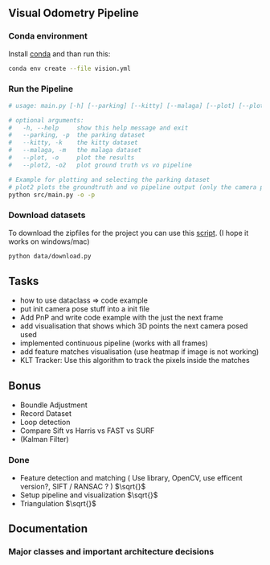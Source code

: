 ## Visual Odometry Pipeline




### Conda environment
Install [conda](https://docs.conda.io/projects/miniconda/en/latest/) and than run this:
```sh
conda env create --file vision.yml
```

### Run the Pipeline
```sh
# usage: main.py [-h] [--parking] [--kitty] [--malaga] [--plot] [--plot2]

# optional arguments:
#   -h, --help     show this help message and exit
#   --parking, -p  the parking dataset
#   --kitty, -k    the kitty dataset
#   --malaga, -m   the malaga dataset
#   --plot, -o     plot the results
#   --plot2, -o2   plot ground truth vs vo pipeline

# Example for plotting and selecting the parking dataset
# plot2 plots the groundtruth and vo pipeline output (only the camera poses (only kitti and parking))
python src/main.py -o -p
```

### Download datasets
To download the zipfiles for the project you can use this [script](./data/download.py). (I hope it works on windows/mac)
```sh
python data/download.py
```

## Tasks

- how to use dataclass => code example
- put init camera pose stuff into a init file
- Add PnP and write code example with the just the next frame
- add visualisation that shows which 3D points the next camera posed used
- implemented continuous pipeline (works with all frames)
- add feature matches visualisation (use heatmap if image is not working)
- KLT Tracker: Use this algorithm to track the pixels inside the matches

## Bonus 
- Boundle Adjustment
- Record Dataset
- Loop detection
- Compare Sift vs Harris vs FAST vs SURF
- (Kalman Filter)

### Done
- Feature detection and matching ( Use library, OpenCV, use efficent version?, SIFT / RANSAC ? ) $\sqrt{}$
- Setup pipeline and visualization $\sqrt{}$
- Triangulation $\sqrt{}$


## Documentation

### Major classes and important architecture decisions

